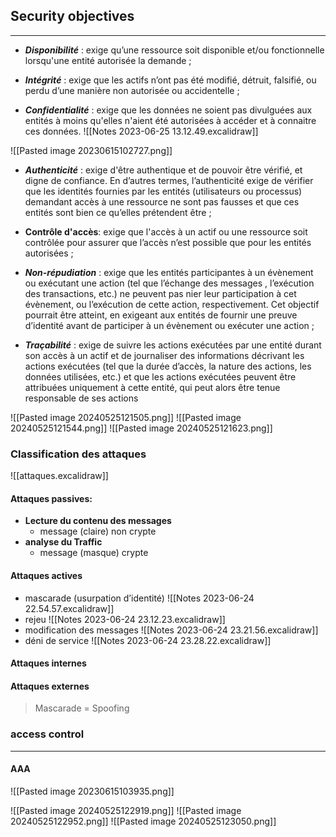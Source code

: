 ## Security objectives
--- 
- ***Disponibilité*** : exige qu’une ressource soit disponible et/ou fonctionnelle lorsqu'une entité autorisée la demande ; 

- ***Intégrité*** : exige que les actifs n’ont pas été modifié, détruit, falsifié, ou perdu d’une manière non autorisée ou accidentelle ; 

- ***Confidentialité*** : exige que les données ne soient pas divulguées aux entités à moins qu'elles n'aient été autorisées à accéder et à connaitre ces données.
![[Notes 2023-06-25 13.12.49.excalidraw]]

![[Pasted image 20230615102727.png]]

- ***Authenticité*** : exige d'être authentique et de pouvoir être vérifié, et digne de confiance. En d’autres termes, l’authenticité exige de vérifier que les identités fournies par les entités (utilisateurs ou processus) demandant accès à une ressource ne sont pas fausses et que ces entités sont bien ce qu’elles prétendent être ;

- **Contrôle d'accès**: exige que l'accès à un actif ou une ressource soit contrôlée pour assurer que l’accès n’est possible que pour les entités autorisées ;

- ***Non-répudiation*** : exige que les entités participantes à un évènement ou exécutant une action (tel que l’échange des messages , l’exécution des transactions, etc.) ne peuvent pas nier leur participation à cet évènement, ou l’exécution de cette action, respectivement. Cet objectif pourrait être atteint, en exigeant aux entités de fournir une preuve d’identité avant de participer à un évènement ou exécuter une action ;

- ***Traçabilité*** : exige de suivre les actions exécutées par une entité durant son accès à un actif et de journaliser des informations décrivant les actions exécutées (tel que la durée d’accès, la nature des actions, les données utilisées, etc.) et que les actions exécutées peuvent être attribuées uniquement à cette entité, qui peut alors être tenue responsable de ses actions

![[Pasted image 20240525121505.png]]
![[Pasted image 20240525121544.png]]
![[Pasted image 20240525121623.png]]
### Classification des attaques


![[attaques.excalidraw]]
#### Attaques passives:
- **Lecture du contenu des messages**
	- message (claire) non crypte 
- **analyse du Traffic**
	- message (masque)  crypte

#### Attaques actives
- mascarade (usurpation d’identité)
![[Notes 2023-06-24 22.54.57.excalidraw]]
- rejeu
![[Notes 2023-06-24 23.12.23.excalidraw]]
- modification des messages
![[Notes 2023-06-24 23.21.56.excalidraw]]
- déni de service
![[Notes 2023-06-24 23.28.22.excalidraw]]

#### Attaques internes

#### Attaques externes

> Mascarade = Spoofing





### access control
---
#### AAA
![[Pasted image 20230615103935.png]]


![[Pasted image 20240525122919.png]]
![[Pasted image 20240525122952.png]]
![[Pasted image 20240525123050.png]]